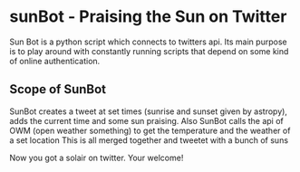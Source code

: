# sunBot - Praising the Sun on Twitter

Sun Bot is a python script which connects to twitters api. 
Its main purpose is to play around with constantly running scripts that depend on some kind of online authentication.

## Scope of SunBot
SunBot creates a tweet at set times (sunrise and sunset given by astropy), adds the current time and some sun praising.
Also SunBot calls the api of OWM (open weather something) to get the temperature and the weather of a set location
This is all merged together and tweetet with a bunch of suns

Now you got a solair on twitter. Your welcome!
